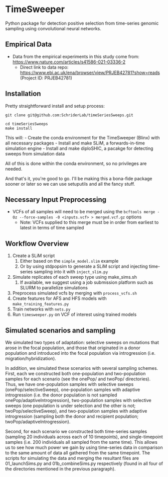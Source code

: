 # TimeSweeper

Python package for detection positive selection from time-series genomic sampling using convolutional neural networks.

## Empirical Data
- Data from the empirical experiments in this study come from: https://www.nature.com/articles/s41586-021-03336-2
  - Direct link to data repo: https://www.ebi.ac.uk/ena/browser/view/PRJEB42781?show=reads (Project ID: PRJEB42781)

## Installation
Pretty straightforward install and setup process:

```{bash}
git clone git@github.com:SchriderLab/timeSeriesSweeps.git

cd timeSeriesSweeps
make install
```

This will:
    - Create the conda environment for the TimeSweeper (Blinx) with all necessary packages
    - Install and make SLiM, a forwards-in-time simulation engine
    - Install and make diploSHIC, a pacakge for detecting sweeps from simulation data
  
All of this is done within the conda environment, so no privileges are needed.

And that's it, you're good to go. I'll be making this a bona-fide package sooner or later so we can use setuputils and all the fancy stuff.


## Necessary Input Preprocessing
- VCFs of all samples will need to be merged using the `bcftools merge -Oz --force-samples -0 <inputs.vcf> > merged.vcf.gz` options
  - Note: VCFs supplied to this merge must be in order from earliest to latest in terms of time sampled

## Workflow Overview
1. Create a SLiM script
   1. Either based on the `simple_model.slim` example 
   2. Or by using stdpopsim to generate a SLiM script and injecting time-series sampling into it with `inject_slim.py`
2. Simulate replicates of each sweep type using make_sims.sh
   1. If available, we suggest using a job submission platform such as SLURM to parallelize simulations
3. Preprocess simulated vcfs by merging with `process_vcfs.sh`
4. Create features for AFS and HFS models with `make_training_features.py`
5. Train networks with `nets.py`
6. Run `timesweeper.py` on VCF of interest using trained models




## Simulated scenarios and sampling

We simulated two types of adaptation: selective sweeps on mutations that arose in the focal population, and those that originated in a donor population and introduced into the focal population via introgression (i.e. migration/hybridization).

In addition, we simulated these scenarios with several sampling schemes. First, each we constructed both one-population and two-population samples for each scenario (see the onePop/ and twoPop/ directories). Thus, we have one-population samples with selective sweeps (onePop/selectiveSweep), one-population samples with adaptive introgression (i.e. the donor population is not sampled onePop/adaptiveIntrogression), two-population samples with selective sweeps (one population is under selection and the other is not; twoPop/selectiveSweep), and two-population samples with adaptive introgression (sampling both the donor and recipient population; twoPop/adaptiveIntrogression).

Second, for each scenario we constructed both time-series samples (sampling 20 individuals across each of 10 timepoints), and single-timepoint samples (i.e. 200 individuals all sampled from the same time). This allows us to see how much power we gain by using time-series data in comparison to the same amount of data all gathered from the same timepoint. The scripts for simulating the data and merging the resultant files are 01_launchSims.py and 01b_combineSims.py respectively (found in all four of the directories mentioned in the previous paragraph).

